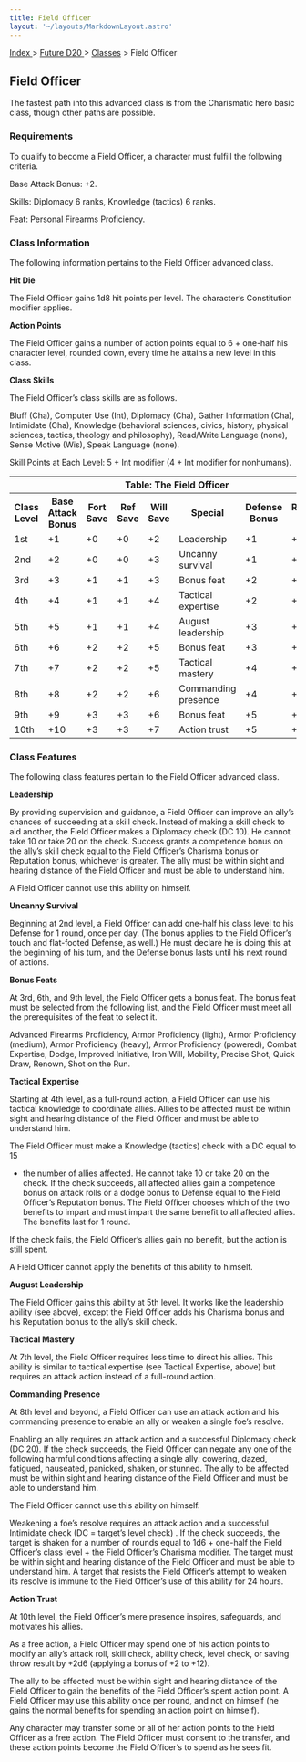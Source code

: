 ```yaml
---
title: Field Officer
layout: '~/layouts/MarkdownLayout.astro'
---
```


[ Index ](/) > [ Future D20 ](/future.d20.srd) > [Classes](/future.d20.srd/classes) > Field Officer

## Field Officer

The fastest path into this advanced class is from the Charismatic hero basic
class, though other paths are possible.

### Requirements

To qualify to become a Field Officer, a character must fulfill the following
criteria.

Base Attack Bonus: +2.

Skills: Diplomacy 6 ranks, Knowledge (tactics) 6 ranks.

Feat: Personal Firearms Proficiency.

### Class Information

The following information pertains to the Field Officer advanced class.

**Hit Die**

The Field Officer gains 1d8 hit points per level. The character’s Constitution
modifier applies.

**Action Points**

The Field Officer gains a number of action points equal to 6 + one-half his
character level, rounded down, every time he attains a new level in this
class.

**Class Skills**

The Field Officer’s class skills are as follows.

Bluff (Cha), Computer Use (Int), Diplomacy (Cha), Gather Information (Cha),
Intimidate (Cha), Knowledge (behavioral sciences, civics, history, physical
sciences, tactics, theology and philosophy), Read/Write Language (none), Sense
Motive (Wis), Speak Language (none).

Skill Points at Each Level: 5 + Int modifier (4 + Int modifier for nonhumans).


<table> <tr><th colspan="9">Table: The Field Officer</th></tr> <tr><th>Class Level</th><th>Base Attack Bonus</th><th>Fort Save</th><th>Ref Save</th><th>Will Save</th><th>Special</th><th>Defense Bonus</th><th>Reputation Bonus</th></tr> <tr><td>1st</td><td>+1</td><td>+0</td><td>+0</td><td>+2</td><td>Leadership</td><td>+1</td><td>+1</td></tr> <tr class="shaded"><td>2nd</td><td>+2</td><td>+0</td><td>+0</td><td>+3</td><td>Uncanny survival</td><td>+1</td><td>+1</td></tr> <tr><td>3rd</td><td>+3</td><td>+1</td><td>+1</td><td>+3</td><td>Bonus feat</td><td>+2</td><td>+1</td></tr> <tr class="shaded"><td>4th</td><td>+4</td><td>+1</td><td>+1</td><td>+4</td><td>Tactical expertise</td><td>+2</td><td>+2</td></tr> <tr><td>5th</td><td>+5</td><td>+1</td><td>+1</td><td>+4</td><td>August leadership</td><td>+3</td><td>+2</td></tr> <tr class="shaded"><td>6th</td><td>+6</td><td>+2</td><td>+2</td><td>+5</td><td>Bonus feat</td><td>+3</td><td>+2</td></tr> <tr><td>7th</td><td>+7</td><td>+2</td><td>+2</td><td>+5</td><td>Tactical mastery</td><td>+4</td><td>+3</td></tr> <tr class="shaded"><td>8th</td><td>+8</td><td>+2</td><td>+2</td><td>+6</td><td>Commanding presence</td><td>+4</td><td>+3</td></tr> <tr><td>9th</td><td>+9</td><td>+3</td><td>+3</td><td>+6</td><td>Bonus feat</td><td>+5</td><td>+3</td></tr> <tr class="shaded"><td>10th</td><td>+10</td><td>+3</td><td>+3</td><td>+7</td><td>Action trust</td><td>+5</td><td>+4</td></tr> </table>


### Class Features

The following class features pertain to the Field Officer advanced class.

**Leadership**

By providing supervision and guidance, a Field Officer can improve an ally’s
chances of succeeding at a skill check. Instead of making a skill check to aid
another, the Field Officer makes a Diplomacy check (DC 10). He cannot take 10
or take 20 on the check. Success grants a competence bonus on the ally’s skill
check equal to the Field Officer’s Charisma bonus or Reputation bonus,
whichever is greater. The ally must be within sight and hearing distance of
the Field Officer and must be able to understand him.

A Field Officer cannot use this ability on himself.

**Uncanny Survival**

Beginning at 2nd level, a Field Officer can add one-half his class level to
his Defense for 1 round, once per day. (The bonus applies to the Field
Officer’s touch and flat-footed Defense, as well.) He must declare he is doing
this at the beginning of his turn, and the Defense bonus lasts until his next
round of actions.

**Bonus Feats**

At 3rd, 6th, and 9th level, the Field Officer gets a bonus feat. The bonus
feat must be selected from the following list, and the Field Officer must meet
all the prerequisites of the feat to select it.

Advanced Firearms Proficiency, Armor Proficiency (light), Armor Proficiency
(medium), Armor Proficiency (heavy), Armor Proficiency (powered), Combat
Expertise, Dodge, Improved Initiative, Iron Will, Mobility, Precise Shot,
Quick Draw, Renown, Shot on the Run.

**Tactical Expertise**

Starting at 4th level, as a full-round action, a Field Officer can use his
tactical knowledge to coordinate allies. Allies to be affected must be within
sight and hearing distance of the Field Officer and must be able to understand
him.

The Field Officer must make a Knowledge (tactics) check with a DC equal to 15
+ the number of allies affected. He cannot take 10 or take 20 on the check. If
the check succeeds, all affected allies gain a competence bonus on attack
rolls or a dodge bonus to Defense equal to the Field Officer’s Reputation
bonus. The Field Officer chooses which of the two benefits to impart and must
impart the same benefit to all affected allies. The benefits last for 1 round.

If the check fails, the Field Officer’s allies gain no benefit, but the action
is still spent.

A Field Officer cannot apply the benefits of this ability to himself.

**August Leadership**

The Field Officer gains this ability at 5th level. It works like the
leadership ability (see above), except the Field Officer adds his Charisma
bonus and his Reputation bonus to the ally’s skill check.

**Tactical Mastery**

At 7th level, the Field Officer requires less time to direct his allies. This
ability is similar to tactical expertise (see Tactical Expertise, above) but
requires an attack action instead of a full-round action.

**Commanding Presence**

At 8th level and beyond, a Field Officer can use an attack action and his
commanding presence to enable an ally or weaken a single foe’s resolve.

Enabling an ally requires an attack action and a successful Diplomacy check
(DC 20). If the check succeeds, the Field Officer can negate any one of the
following harmful conditions affecting a single ally: cowering, dazed,
fatigued, nauseated, panicked, shaken, or stunned. The ally to be affected
must be within sight and hearing distance of the Field Officer and must be
able to understand him.

The Field Officer cannot use this ability on himself.

Weakening a foe’s resolve requires an attack action and a successful
Intimidate check (DC = target’s level check) . If the check succeeds, the
target is shaken for a number of rounds equal to 1d6 + one-half the Field
Officer’s class level + the Field Officer’s Charisma modifier. The target must
be within sight and hearing distance of the Field Officer and must be able to
understand him. A target that resists the Field Officer’s attempt to weaken
its resolve is immune to the Field Officer’s use of this ability for 24 hours.

**Action Trust**

At 10th level, the Field Officer’s mere presence inspires, safeguards, and
motivates his allies.

As a free action, a Field Officer may spend one of his action points to modify
an ally’s attack roll, skill check, ability check, level check, or saving
throw result by +2d6 (applying a bonus of +2 to +12).

The ally to be affected must be within sight and hearing distance of the Field
Officer to gain the benefits of the Field Officer’s spent action point. A
Field Officer may use this ability once per round, and not on himself (he
gains the normal benefits for spending an action point on himself).

Any character may transfer some or all of her action points to the Field
Officer as a free action. The Field Officer must consent to the transfer, and
these action points become the Field Officer’s to spend as he sees fit.

